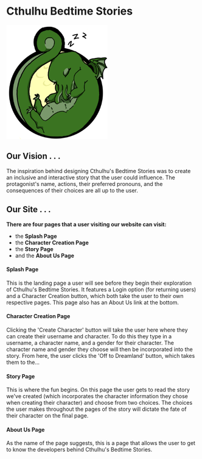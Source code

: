 # Cthulhu Bedtime Stories

<img src="https://github.com/krichey15/cthulhu-bedtime/blob/master/assets/cthulhu-bedtime-stories-color.png?raw=true" alt="Our Logo" height=300px>

## Our Vision . . .

The inspiration behind designing Cthulhu's Bedtime Stories was to create an inclusive and interactive story that the user could influence. The protagonist's name, actions, their preferred pronouns, and the consequences of their choices are all up to the user.

## Our Site . . .

**There are four pages that a user visiting our website can visit:**
* the **Splash Page**
* the **Character Creation Page**
* the **Story Page**
* and the **About Us Page**

#### Splash Page

This is the landing page a user will see before they begin their exploration of Cthulhu's Bedtime Stories. It features a Login option (for returning users) and a Character Creation button, which both take the user to their own respective pages. This page also has an About Us link at the bottom.

#### Character Creation Page

Clicking the 'Create Character' button will take the user here where they can create their username and character. To do this they type in a username, a character name, and a gender for their character. The character name and gender they choose will then be incorporated into the story. From here, the user clicks the 'Off to Dreamland' button, which takes them to the...

#### Story Page

This is where the fun begins. On this page the user gets to read the story we've created (which incorporates the character information they chose when creating their character) and choose from two choices. The choices the user makes throughout the pages of the story will dictate the fate of their character on the final page.

#### About Us Page

As the name of the page suggests, this is a page that allows the user to get to know the developers behind Cthulhu's Bedtime Stories.
